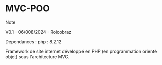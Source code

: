 # MVC-POO

> [!NOTE]
> V0.1 -
> 06/008/2024 -
> Roicobraz
>
> Dépendances :
> php : 8.2.12 

Framework de site internet développé en PHP (en programmation orienté objet) sous l'architecture MVC.